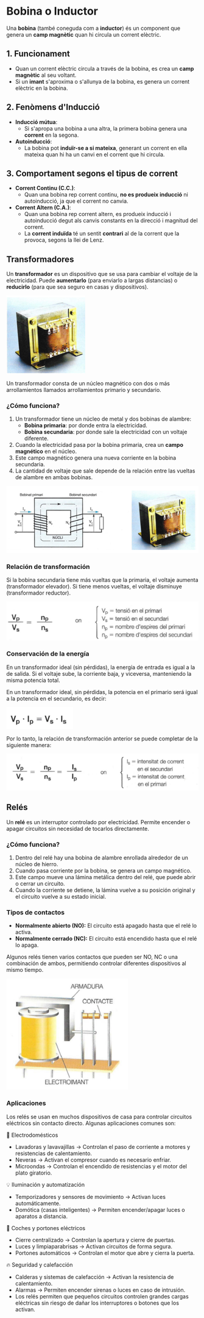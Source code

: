 # Bobina o Inductor

Una **bobina** (també coneguda com a **inductor**) és un component que genera un **camp magnètic** quan hi circula un corrent elèctric.

## 1. Funcionament
- Quan un corrent elèctric circula a través de la bobina, es crea un **camp magnètic** al seu voltant.
- Si un **imant** s'aproxima o s'allunya de la bobina, es genera un corrent elèctric en la bobina.

## 2. Fenòmens d'Inducció
- **Inducció mútua**:
  - Si s'apropa una bobina a una altra, la primera bobina genera una **corrent** en la segona.
- **Autoinducció**:
  - La bobina pot **induïr-se a si mateixa**, generant un corrent en ella mateixa quan hi ha un canvi en el corrent que hi circula.

## 3. Comportament segons el tipus de corrent
- **Corrent Continu (C.C.)**:
  - Quan una bobina rep corrent continu, **no es produeix inducció** ni autoinducció, ja que el corrent no canvia.
- **Corrent Altern (C.A.)**:
  - Quan una bobina rep corrent altern, es produeix inducció i autoinducció degut als canvis constants en la direcció i magnitud del corrent.
  - La **corrent induïda** té un sentit **contrari** al de la corrent que la provoca, segons la llei de Lenz.

## Transformadores

Un **transformador** es un dispositivo que se usa para cambiar el voltaje de la electricidad. Puede **aumentarlo** (para enviarlo a largas distancias) o **reducirlo** (para que sea seguro en casas y dispositivos).

![](img/2025-02-21-07-47-54.png)

Un transformador consta de un núcleo magnético con dos o más arrollamientos llamados
arrollamientos primario y secundario.

### ¿Cómo funciona?

1. Un transformador tiene un núcleo de metal y dos bobinas de alambre:
   - **Bobina primaria**: por donde entra la electricidad.
   - **Bobina secundaria**: por donde sale la electricidad con un voltaje diferente.
2. Cuando la electricidad pasa por la bobina primaria, crea un **campo magnético** en el núcleo.
3. Este campo magnético genera una nueva corriente en la bobina secundaria.
4. La cantidad de voltaje que sale depende de la relación entre las vueltas de alambre en ambas bobinas.

![](img/2025-02-21-07-47-42.png)

### Relación de transformación

Si la bobina secundaria tiene más vueltas que la primaria, el voltaje aumenta (transformador elevador).
Si tiene menos vueltas, el voltaje disminuye (transformador reductor).

![](img/2025-02-21-07-48-24.png)

### Conservación de la energía

En un transformador ideal (sin pérdidas), la energía de entrada es igual a la de salida.
Si el voltaje sube, la corriente baja, y viceversa, manteniendo la misma potencia total.

En un transformador ideal, sin pérdidas, la potencia en el primario será igual a la potencia en el
secundario, es decir:

![](img/2025-02-21-07-48-35.png)

Por lo tanto, la relación de transformación anterior se puede completar de la siguiente manera:

![](img/2025-02-21-07-48-43.png)

## Relés

Un **relé** es un interruptor controlado por electricidad. Permite encender o apagar circuitos sin necesidad de tocarlos directamente.

### ¿Cómo funciona?

1. Dentro del relé hay una bobina de alambre enrollada alrededor de un núcleo de hierro.
2. Cuando pasa corriente por la bobina, se genera un campo magnético.
3. Este campo mueve una lámina metálica dentro del relé, que puede abrir o cerrar un circuito.
4. Cuando la corriente se detiene, la lámina vuelve a su posición original y el circuito vuelve a su estado inicial.

### Tipos de contactos

- **Normalmente abierto (NO):** El circuito está apagado hasta que el relé lo activa.
- **Normalmente cerrado (NC):** El circuito está encendido hasta que el relé lo apaga.

Algunos relés tienen varios contactos que pueden ser NO, NC o una combinación de ambos, permitiendo controlar diferentes dispositivos al mismo tiempo.

![alt text](image-1.png)

### Aplicaciones

Los relés se usan en muchos dispositivos de casa para controlar circuitos eléctricos sin contacto directo. Algunas aplicaciones comunes son:

🔌 Electrodomésticos

- Lavadoras y lavavajillas → Controlan el paso de corriente a motores y resistencias de calentamiento.
- Neveras → Activan el compresor cuando es necesario enfriar.
- Microondas → Controlan el encendido de resistencias y el motor del plato giratorio.

💡 Iluminación y automatización

- Temporizadores y sensores de movimiento → Activan luces automáticamente.
- Domótica (casas inteligentes) → Permiten encender/apagar luces o aparatos a distancia.

🚗 Coches y portones eléctricos

- Cierre centralizado → Controlan la apertura y cierre de puertas.
- Luces y limpiaparabrisas → Activan circuitos de forma segura.
- Portones automáticos → Controlan el motor que abre y cierra la puerta.

🔥 Seguridad y calefacción

- Calderas y sistemas de calefacción → Activan la resistencia de calentamiento.
- Alarmas → Permiten encender sirenas o luces en caso de intrusión.
- Los relés permiten que pequeños circuitos controlen grandes cargas eléctricas sin riesgo de dañar los interruptores o botones que los activan.